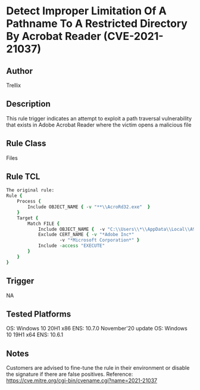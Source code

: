 # Detect Improper Limitation Of A Pathname To A Restricted Directory By Acrobat Reader (CVE-2021-21037)

## Author
Trellix

## Description
This rule trigger indicates an attempt to exploit a path traversal vulnerability that exists in Adobe Acrobat Reader where the victim opens a malicious file

## Rule Class 
Files

## Rule TCL
```tcl
The original rule: 
Rule {
	Process {
		Include OBJECT_NAME { -v "**\\AcroRd32.exe"  }
	}
	Target {
		Match FILE {
			Include OBJECT_NAME {  -v "C:\\Users\\*\\AppData\\Local\\A9R*\\**" }
			Exclude CERT_NAME { -v "*Adobe Inc*" 
					-v "*Microsoft Corporation*" }
			Include -access "EXECUTE"
		}
	}
}


```

## Trigger
NA

## Tested Platforms
OS: Windows 10 20H1 x86
ENS: 10.7.0 November'20 update
OS: Windows 10 19H1 x64
ENS: 10.6.1

## Notes
Customers are advised to fine-tune the rule in their environment or disable the signature if there are false positives.
Reference: https://cve.mitre.org/cgi-bin/cvename.cgi?name=2021-21037